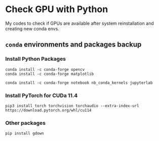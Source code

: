 # Check GPU with Python
My codes to check if GPUs are available after system reinstallation and creating new conda envs.

## `conda` environments and packages backup
### Install Python Packages
```
conda install -c conda-forge opencv
conda install -c conda-forge matplotlib

conda install -c conda-forge notebook nb_conda_kernels jupyterlab
```


### Install PyTorch for CUDa 11.4
```
pip3 install torch torchvision torchaudio --extra-index-url https://download.pytorch.org/whl/cu114
```

### Other packages
```
pip install gdown
```